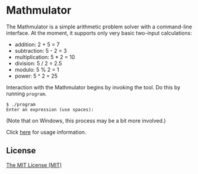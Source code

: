 Mathmulator
===========

The Mathmulator is a simple arithmetic problem solver with a
command-line interface.  At the moment, it supports only very basic
two-input calculations:

* addition: 2 + 5 = 7
* subtraction: 5 - 2 = 3
* multiplication: 5 * 2 = 10
* division: 5 / 2 = 2.5
* modulo: 5 % 2 = 1
* power: 5 ^ 2 = 25

Interaction with the Mathmulator begins by invoking the tool.  Do this
by running `program`.

```
$ ./program
Enter an expression (use spaces): 
```

(Note that on Windows, this process may be a bit more involved.)

Click [here](/ctf/code/git/projects.testproject/scm.Pull_Request_Test/file/USAGE.md) for usage information.

License
-------

[The MIT License (MIT)](/ctf/code/git/projects.testproject/scm.Pull_Request_Test/file/LICENSE)
